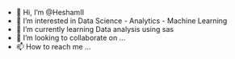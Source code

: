 - 👋 Hi, I’m @HeshamII
- 👀 I’m interested in Data Science - Analytics - Machine Learning
- 🌱 I’m currently learning Data analysis using sas
- 💞️ I’m looking to collaborate on ...
- 📫 How to reach me ...

<!---
HeshamII/HeshamII is a ✨ special ✨ repository because its `README.md` (this file) appears on your GitHub profile.
You can click the Preview link to take a look at your changes.
--->
